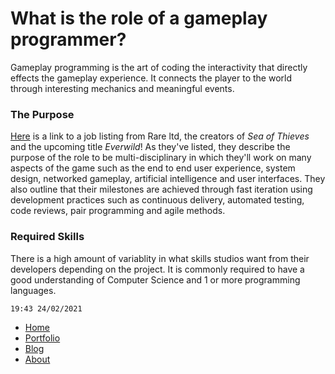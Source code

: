 # What is the role of a gameplay programmer?

Gameplay programming is the art of coding the interactivity that directly effects the gameplay experience. It connects the player to the world through interesting mechanics
and meaningful events. 

### The Purpose

[Here](https://www.rare.co.uk/careers/gameplay-programmer) is a link to a job listing from Rare ltd, the creators of _Sea of Thieves_ and the upcoming title _Everwild_!
As they've listed, they describe the purpose of the role to be multi-disciplinary in which they'll work on many aspects of the game such as the end to end user experience, system design, networked gameplay, artificial intelligence and user interfaces. They also outline that their milestones are achieved through fast iteration using development practices such as continuous delivery, automated testing, code reviews, pair programming and agile methods. 

### Required Skills

There is a high amount of variablity in what skills studios want from their developers depending on the project. It is commonly required to have a good understanding of Computer Science and 1 or more programming languages. 

```
19:43 24/02/2021
```

- [Home](https://robbiebeaumont.github.io/RobbieBeaumont/)
- [Portfolio](https://robbiebeaumont.github.io/RobbieBeaumont/portfolio.html)
- [Blog](https://robbiebeaumont.github.io/RobbieBeaumont/blog.html)
- [About](https://robbiebeaumont.github.io/RobbieBeaumont/about.html)
